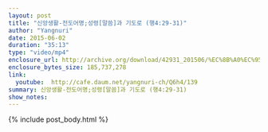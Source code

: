 ```yaml
---
layout: post
title: "신앙생활-전도어명;성령[말씀]과 기도로 (행4:29-31)"
author: "Yangnuri"
date: 2015-06-02
duration: "35:13"
type: "video/mp4"
enclosure_url: http://archive.org/download/42931_201506/%EC%8B%A0%EC%95%99%EC%83%9D%ED%99%9C-%EC%A0%84%EB%8F%84%EC%96%B4%EB%AA%85;%EC%84%B1%EB%A0%B9[%EB%A7%90%EC%94%80]%EA%B3%BC%20%EA%B8%B0%EB%8F%84%EB%A1%9C%20(%ED%96%894;29-31).mp4
enclosure_bytes_size: 185,737,278 
link:
  youtube:  http://cafe.daum.net/yangnuri-ch/Q6h4/139
summary: 신앙생활-전도어명;성령[말씀]과 기도로 (행4:29-31)
show_notes:
---
```


{% include post_body.html %}

